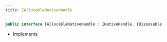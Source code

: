 ```yaml
---
title: IAllocableNativeHandle
---
```


```csharp
public interface IAllocableNativeHandle : INativeHandle, IDisposable
```

- Implements

